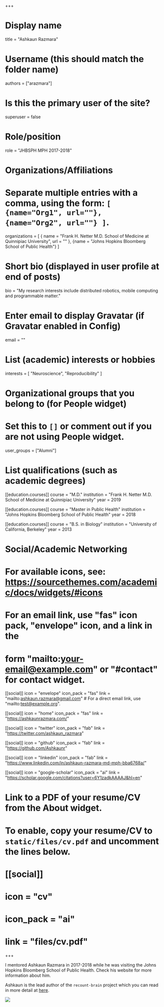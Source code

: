 +++
# Display name
title = "Ashkaun Razmara"

# Username (this should match the folder name)
authors = ["arazmara"]

# Is this the primary user of the site?
superuser = false

# Role/position
role = "JHBSPH MPH 2017-2018"

# Organizations/Affiliations
#   Separate multiple entries with a comma, using the form: `[ {name="Org1", url=""}, {name="Org2", url=""} ]`.
organizations = [ { name = "Frank H. Netter M.D. School of Medicine at Quinnipiac  University", url = "" }, {name = "Johns Hopkins Bloomberg School of Public Health"} ]

# Short bio (displayed in user profile at end of posts)
bio = "My research interests include distributed robotics, mobile computing and programmable matter."

# Enter email to display Gravatar (if Gravatar enabled in Config)
email = ""

# List (academic) interests or hobbies
interests = [
  "Neuroscience",
  "Reproducibility"
]

# Organizational groups that you belong to (for People widget)
#   Set this to `[]` or comment out if you are not using People widget.
user_groups = ["Alumni"]

# List qualifications (such as academic degrees)
[[education.courses]]
  course = "M.D."
  institution = "Frank H. Netter M.D. School of Medicine at Quinnipiac University"
  year = 2019
  
[[education.courses]]
  course = "Master in Public Health"
  institution = "Johns Hopkins Bloomberg School of Public Health"
  year = 2018

[[education.courses]]
  course = "B.S. in Biology"
  institution = "University of California, Berkeley"
  year = 2013

# Social/Academic Networking
# For available icons, see: https://sourcethemes.com/academic/docs/widgets/#icons
#   For an email link, use "fas" icon pack, "envelope" icon, and a link in the
#   form "mailto:your-email@example.com" or "#contact" for contact widget.

[[social]]
  icon = "envelope"
  icon_pack = "fas"
  link = "mailto:ashkaun.razmara@gmail.com"  # For a direct email link, use "mailto:test@example.org".
  
[[social]]
icon = "home"
icon_pack = "fas"
link = "https://ashkaunrazmara.com/"

[[social]]
  icon = "twitter"
  icon_pack = "fab"
  link = "https://twitter.com/ashkaun_razmara"

[[social]]
  icon = "github"
  icon_pack = "fab"
  link = "https://github.com/Ashkaunr"
  
[[social]]
  icon = "linkedin"
  icon_pack = "fab"
  link = "https://www.linkedin.com/in/ashkaun-razmara-md-mph-bba6768a/"
  
[[social]]
  icon = "google-scholar"
  icon_pack = "ai"
  link = "https://scholar.google.com/citations?user=6Y1zadkAAAAJ&hl=en"

# Link to a PDF of your resume/CV from the About widget.
# To enable, copy your resume/CV to `static/files/cv.pdf` and uncomment the lines below.
# [[social]]
#   icon = "cv"
#   icon_pack = "ai"
#   link = "files/cv.pdf"

+++

I mentored Ashkaun Razmara in 2017-2018 while he was visiting the Johns Hopkins Bloomberg School of Public Health. Check his website for more information about him.

Ashkaun is the lead author of the `recount-brain` project which you can read in more detail at [here](http://LieberInstitute.github.io/recount-brain/).

![](/media/recount_brain.png)


<!-- ![](http://ghchart.rshah.org/DA2536/Ashkaunr.svg) -->

